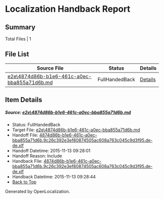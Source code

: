 # <a name='report-top'></a> Localization Handback Report

## Summary
 Total Files | 1

## File List
 Source File | Status | Details 
 ----------- | ------ | ------- 
 [e2e\4874d86b-b1e6-461c-a0ec-bba855a71d6b.md](https://github.com/OpenLocalizationTest/oltest/blob/95b07bcc1f63ce99d5c78c27c9e05f191f39d240/e2e/4874d86b-b1e6-461c-a0ec-bba855a71d6b.md) | FullHandedBack | [Details](#76e2503980817e74f71247d47b4abf1937884cd71)

## Item Details
##### <a name='76e2503980817e74f71247d47b4abf1937884cd71'></a> Source: [e2e\4874d86b-b1e6-461c-a0ec-bba855a71d6b.md](https://github.com/OpenLocalizationTest/oltest/blob/95b07bcc1f63ce99d5c78c27c9e05f191f39d240/e2e/4874d86b-b1e6-461c-a0ec-bba855a71d6b.md)
* Status: FullHandedBack
* Target File: [e2e\4874d86b-b1e6-461c-a0ec-bba855a71d6b.md](https://github.com/OpenLocalizationTestOrg/oltest.de-de/blob/21e6031000ed40e6860def78032b2513acfc7ad0/e2e/4874d86b-b1e6-461c-a0ec-bba855a71d6b.md)
* Handoff File: [4874d86b-b1e6-461c-a0ec-bba855a71d6b.9c26c392e3ef80874505ac608a763c045c9d3f95.de-de.xlf](https://github.com/OpenLocalizationTestOrg/olhandoff/blob/77ed2c2b2e30ab129888eafa698091dc7dc43a4b/ol-handoff/OpenLocalizationTestOrg/oltest.de-de/yanz/4874d86b-b1e6-461c-a0ec-bba855a71d6b.9c26c392e3ef80874505ac608a763c045c9d3f95.de-de.xlf)
* Handoff Datetime: 2015-11-13 09:28:01
* Handoff Reason: Include
* Handback File: [4874d86b-b1e6-461c-a0ec-bba855a71d6b.9c26c392e3ef80874505ac608a763c045c9d3f95.de-de.xlf](https://github.com/OpenLocalizationTestOrg/olhandback/blob/d3a23e45934afcc3120b85c54769b8745d608e63/ol-handback/OpenLocalizationTestOrg/oltest.de-de/yanz/4874d86b-b1e6-461c-a0ec-bba855a71d6b.9c26c392e3ef80874505ac608a763c045c9d3f95.de-de.xlf)
* Handback Datetime: 2015-11-13 09:28:44
* [Back to Top](#report-top)


Generated by OpenLocalization.
